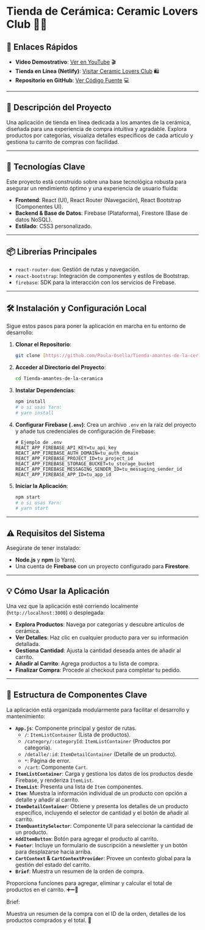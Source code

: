 # Tienda de Cerámica: Ceramic Lovers Club 🏺✨


## 🔗 Enlaces Rápidos

* **Video Demostrativo**: [Ver en YouTube](https://www.youtube.com/watch?v=_hBpqJ-o3W0) 🎬
* **Tienda en Línea (Netlify)**: [Visitar Ceramic Lovers Club](https://ceramicc-lovers-club.netlify.app/) 🛍️
* **Repositorio en GitHub**: [Ver Código Fuente](https://github.com/Paula-Osella/Tienda-amantes-de-la-ceramica) 💻

---

## 📝 Descripción del Proyecto

Una aplicación de tienda en línea dedicada a los amantes de la cerámica, diseñada para una experiencia de compra intuitiva y agradable. Explora productos por categorías, visualiza detalles específicos de cada artículo y gestiona tu carrito de compras con facilidad.

---

## 🚀 Tecnologías Clave

Este proyecto está construido sobre una base tecnológica robusta para asegurar un rendimiento óptimo y una experiencia de usuario fluida:

* **Frontend**: React (UI), React Router (Navegación), React Bootstrap (Componentes UI).
* **Backend & Base de Datos**: Firebase (Plataforma), Firestore (Base de datos NoSQL).
* **Estilado**: CSS3 personalizado.

---

## 📦 Librerías Principales

* `react-router-dom`: Gestión de rutas y navegación.
* `react-bootstrap`: Integración de componentes y estilos de Bootstrap.
* `firebase`: SDK para la interacción con los servicios de Firebase.

---

## 🛠️ Instalación y Configuración Local

Sigue estos pasos para poner la aplicación en marcha en tu entorno de desarrollo:

1.  **Clonar el Repositorio**:
    ```bash
    git clone [https://github.com/Paula-Osella/Tienda-amantes-de-la-ceramica.git](https://github.com/Paula-Osella/Tienda-amantes-de-la-ceramica.git)
    ```

2.  **Acceder al Directorio del Proyecto**:
    ```bash
    cd Tienda-amantes-de-la-ceramica
    ```

3.  **Instalar Dependencias**:
    ```bash
    npm install
    # o si usas Yarn:
    # yarn install
    ```

4.  **Configurar Firebase (`.env`)**:
    Crea un archivo `.env` en la raíz del proyecto y añade tus credenciales de configuración de Firebase:
    ```
    # Ejemplo de .env
    REACT_APP_FIREBASE_API_KEY=tu_api_key
    REACT_APP_FIREBASE_AUTH_DOMAIN=tu_auth_domain
    REACT_APP_FIREBASE_PROJECT_ID=tu_project_id
    REACT_APP_FIREBASE_STORAGE_BUCKET=tu_storage_bucket
    REACT_APP_FIREBASE_MESSAGING_SENDER_ID=tu_messaging_sender_id
    REACT_APP_FIREBASE_APP_ID=tu_app_id
    ```

5.  **Iniciar la Aplicación**:
    ```bash
    npm start
    # o si usas Yarn:
    # yarn start
    ```

---

## ⚠️ Requisitos del Sistema

Asegúrate de tener instalado:

* **Node.js** y **npm** (o Yarn).
* Una cuenta de **Firebase** con un proyecto configurado para **Firestore**.

---

## 💡 Cómo Usar la Aplicación

Una vez que la aplicación esté corriendo localmente (`http://localhost:3000`) o desplegada:

* **Explora Productos**: Navega por categorías y descubre artículos de cerámica.
* **Ver Detalles**: Haz clic en cualquier producto para ver su información detallada.
* **Gestiona Cantidad**: Ajusta la cantidad deseada antes de añadir al carrito.
* **Añadir al Carrito**: Agrega productos a tu lista de compra.
* **Finalizar Compra**: Procede al checkout para completar tu pedido.

---

## 📂 Estructura de Componentes Clave

La aplicación está organizada modularmente para facilitar el desarrollo y mantenimiento:

* **`App.js`**: Componente principal y gestor de rutas.
    * `/`: `ItemListContainer` (Lista de productos).
    * `/category/:categoryId`: `ItemListContainer` (Productos por categoría).
    * `/detalle/:id`: `ItemDetailContainer` (Detalle de un producto).
    * `*`: Página de error.
    * `/cart`: Componente `Cart`.
* **`ItemListContainer`**: Carga y gestiona los datos de los productos desde Firebase, y renderiza `ItemList`.
* **`ItemList`**: Presenta una lista de `Item` componentes.
* **`Item`**: Muestra la información individual de un producto con opción a detalle y añadir al carrito.
* **`ItemDetailContainer`**: Obtiene y presenta los detalles de un producto específico, incluyendo el selector de cantidad y el botón de añadir al carrito.
* **`ItemQuantitySelector`**: Componente UI para seleccionar la cantidad de un producto.
* **`AddItemButton`**: Botón para agregar el producto al carrito.
* **`Footer`**: Incluye un formulario de suscripción a newsletter y un botón para desplazarse hacia arriba.
* **`CartContext` & `CartContextProvider`**: Provee un contexto global para la gestión del estado del carrito.
* **`Brief`**: Muestra un resumen de la orden de compra.

Proporciona funciones para agregar, eliminar y calcular el total de productos en el carrito. ➕➖🧮

Brief:

Muestra un resumen de la compra con el ID de la orden, detalles de los productos comprados y el total. 🧾
